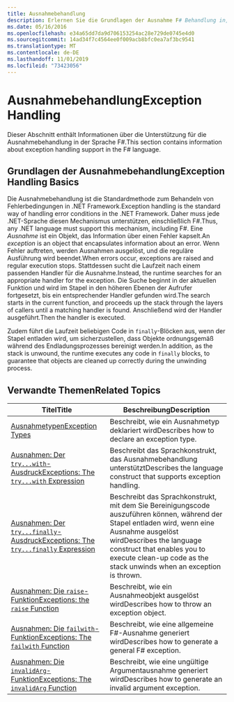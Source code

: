 ```yaml
---
title: Ausnahmebehandlung
description: Erlernen Sie die Grundlagen der Ausnahme F# Behandlung in, und finden Sie Links zu den Ausdrücken und Funktionen zur Ausnahmebehandlung.
ms.date: 05/16/2016
ms.openlocfilehash: e34a65dd7da9d706153254ac28e729de0745e4d0
ms.sourcegitcommit: 14ad34f7c4564ee0f009acb8bfc0ea7af3bc9541
ms.translationtype: MT
ms.contentlocale: de-DE
ms.lasthandoff: 11/01/2019
ms.locfileid: "73423056"
---
```

# <a name="exception-handling"></a><span data-ttu-id="f4c77-103">Ausnahmebehandlung</span><span class="sxs-lookup"><span data-stu-id="f4c77-103">Exception Handling</span></span>

<span data-ttu-id="f4c77-104">Dieser Abschnitt enthält Informationen über die Unterstützung für die Ausnahmebehandlung in der Sprache F#.</span><span class="sxs-lookup"><span data-stu-id="f4c77-104">This section contains information about exception handling support in the F# language.</span></span>

## <a name="exception-handling-basics"></a><span data-ttu-id="f4c77-105">Grundlagen der Ausnahmebehandlung</span><span class="sxs-lookup"><span data-stu-id="f4c77-105">Exception Handling Basics</span></span>

<span data-ttu-id="f4c77-106">Die Ausnahmebehandlung ist die Standardmethode zum Behandeln von Fehlerbedingungen in .NET Framework.</span><span class="sxs-lookup"><span data-stu-id="f4c77-106">Exception handling is the standard way of handling error conditions in the .NET Framework.</span></span> <span data-ttu-id="f4c77-107">Daher muss jede .NET-Sprache diesen Mechanismus unterstützen, einschließlich F#.</span><span class="sxs-lookup"><span data-stu-id="f4c77-107">Thus, any .NET language must support this mechanism, including F#.</span></span> <span data-ttu-id="f4c77-108">Eine *Ausnahme* ist ein Objekt, das Information über einen Fehler kapselt.</span><span class="sxs-lookup"><span data-stu-id="f4c77-108">An *exception* is an object that encapsulates information about an error.</span></span> <span data-ttu-id="f4c77-109">Wenn Fehler auftreten, werden Ausnahmen ausgelöst, und die reguläre Ausführung wird beendet.</span><span class="sxs-lookup"><span data-stu-id="f4c77-109">When errors occur, exceptions are raised and regular execution stops.</span></span> <span data-ttu-id="f4c77-110">Stattdessen sucht die Laufzeit nach einem passenden Handler für die Ausnahme.</span><span class="sxs-lookup"><span data-stu-id="f4c77-110">Instead, the runtime searches for an appropriate handler for the exception.</span></span> <span data-ttu-id="f4c77-111">Die Suche beginnt in der aktuellen Funktion und wird im Stapel in den höheren Ebenen der Aufrufer fortgesetzt, bis ein entsprechender Handler gefunden wird.</span><span class="sxs-lookup"><span data-stu-id="f4c77-111">The search starts in the current function, and proceeds up the stack through the layers of callers until a matching handler is found.</span></span> <span data-ttu-id="f4c77-112">Anschließend wird der Handler ausgeführt.</span><span class="sxs-lookup"><span data-stu-id="f4c77-112">Then the handler is executed.</span></span>

<span data-ttu-id="f4c77-113">Zudem führt die Laufzeit beliebigen Code in `finally`-Blöcken aus, wenn der Stapel entladen wird, um sicherzustellen, dass Objekte ordnungsgemäß während des Endladungsprozesses bereinigt werden.</span><span class="sxs-lookup"><span data-stu-id="f4c77-113">In addition, as the stack is unwound, the runtime executes any code in `finally` blocks, to guarantee that objects are cleaned up correctly during the unwinding process.</span></span>

## <a name="related-topics"></a><span data-ttu-id="f4c77-114">Verwandte Themen</span><span class="sxs-lookup"><span data-stu-id="f4c77-114">Related Topics</span></span>

|<span data-ttu-id="f4c77-115">Titel</span><span class="sxs-lookup"><span data-stu-id="f4c77-115">Title</span></span>|<span data-ttu-id="f4c77-116">Beschreibung</span><span class="sxs-lookup"><span data-stu-id="f4c77-116">Description</span></span>|
|-----|-----------|
|[<span data-ttu-id="f4c77-117">Ausnahmetypen</span><span class="sxs-lookup"><span data-stu-id="f4c77-117">Exception Types</span></span>](exception-types.md)|<span data-ttu-id="f4c77-118">Beschreibt, wie ein Ausnahmetyp deklariert wird</span><span class="sxs-lookup"><span data-stu-id="f4c77-118">Describes how to declare an exception type.</span></span>|
|[<span data-ttu-id="f4c77-119">Ausnahmen: Der `try...with`-Ausdruck</span><span class="sxs-lookup"><span data-stu-id="f4c77-119">Exceptions: The `try...with` Expression</span></span>](the-try-with-expression.md)|<span data-ttu-id="f4c77-120">Beschreibt das Sprachkonstrukt, das Ausnahmebehandlung unterstützt</span><span class="sxs-lookup"><span data-stu-id="f4c77-120">Describes the language construct that supports exception handling.</span></span>|
|[<span data-ttu-id="f4c77-121">Ausnahmen: Der `try...finally`-Ausdruck</span><span class="sxs-lookup"><span data-stu-id="f4c77-121">Exceptions: The `try...finally` Expression</span></span>](the-try-finally-expression.md)|<span data-ttu-id="f4c77-122">Beschreibt das Sprachkonstrukt, mit dem Sie Bereinigungscode auszuführen können, während der Stapel entladen wird, wenn eine Ausnahme ausgelöst wird</span><span class="sxs-lookup"><span data-stu-id="f4c77-122">Describes the language construct that enables you to execute clean-up code as the stack unwinds when an exception is thrown.</span></span>|
|[<span data-ttu-id="f4c77-123">Ausnahmen: Die `raise`-Funktion</span><span class="sxs-lookup"><span data-stu-id="f4c77-123">Exceptions: the `raise` Function</span></span>](the-raise-Function.md)|<span data-ttu-id="f4c77-124">Beschreibt, wie ein Ausnahmeobjekt ausgelöst wird</span><span class="sxs-lookup"><span data-stu-id="f4c77-124">Describes how to throw an exception object.</span></span>|
|[<span data-ttu-id="f4c77-125">Ausnahmen: Die `failwith`-Funktion</span><span class="sxs-lookup"><span data-stu-id="f4c77-125">Exceptions: The `failwith` Function</span></span>](the-failwith-function.md)|<span data-ttu-id="f4c77-126">Beschreibt, wie eine allgemeine F#-Ausnahme generiert wird</span><span class="sxs-lookup"><span data-stu-id="f4c77-126">Describes how to generate a general F# exception.</span></span>|
|[<span data-ttu-id="f4c77-127">Ausnahmen: Die `invalidArg`-Funktion</span><span class="sxs-lookup"><span data-stu-id="f4c77-127">Exceptions: The `invalidArg` Function</span></span>](the-invalidArg-function.md)|<span data-ttu-id="f4c77-128">Beschreibt, wie eine ungültige Argumentausnahme generiert wird</span><span class="sxs-lookup"><span data-stu-id="f4c77-128">Describes how to generate an invalid argument exception.</span></span>|
